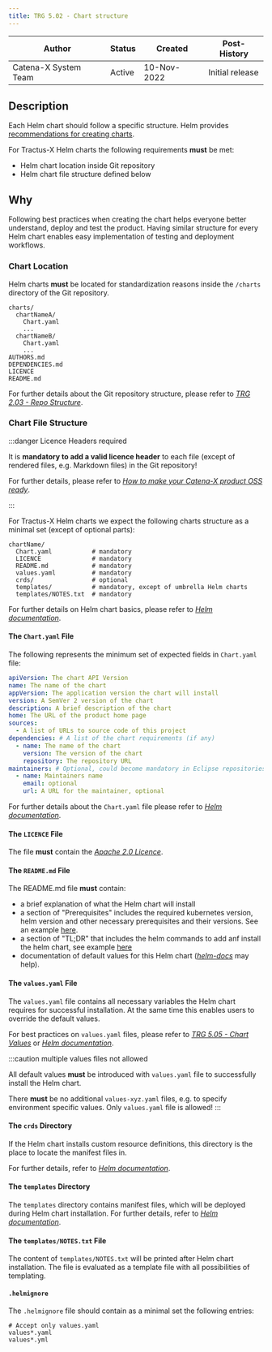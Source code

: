 ```yaml
---
title: TRG 5.02 - Chart structure
---
```


| Author               | Status | Created     | Post-History    |
|----------------------|--------|-------------|-----------------|
| Catena-X System Team | Active | 10-Nov-2022 | Initial release |

## Description

Each Helm chart should follow a specific structure. Helm
provides [recommendations for creating charts](https://helm.sh/docs/chart_template_guide/getting_started/).

For Tractus-X Helm charts the following requirements **must** be met:

- Helm chart location inside Git repository
- Helm chart file structure defined below

## Why

Following best practices when creating the chart helps everyone better understand, deploy and test the product. Having
similar structure for every Helm chart enables easy implementation of testing and deployment workflows.



### Chart Location

Helm charts **must** be located for standardization reasons inside the `/charts` directory of the Git repository.

```text
charts/
  chartNameA/
    Chart.yaml
    ...
  chartNameB/
    Chart.yaml
    ...
AUTHORS.md
DEPENDENCIES.md
LICENCE
README.md
```

For further details about the Git repository structure, please refer to [_TRG 2.03 - Repo
Structure_](../trg-2/trg-2-3.md).

### Chart File Structure

:::danger Licence Headers required

It is **mandatory to add a valid licence header** to each file (except of rendered files, e.g. Markdown files) in the
Git repository!

For further details, please refer to [_How to make your Catena-X product OSS
ready_](https://github.com/catenax-ng/foss-example#how-to-make-your-catenax-product-oss-ready).

:::

For Tractus-X Helm charts we expect the following charts structure as a minimal set (except of optional parts):

```text
chartName/
  Chart.yaml           # mandatory
  LICENCE              # mandatory
  README.md            # mandatory
  values.yaml          # mandatory
  crds/                # optional
  templates/           # mandatory, except of umbrella Helm charts
  templates/NOTES.txt  # mandatory
```

For further details on Helm chart basics, please refer to [_Helm documentation_](https://helm.sh/docs/topics/charts/).

#### The `Chart.yaml` File

The following represents the minimum set of expected fields in `Chart.yaml` file:

```yaml
apiVersion: The chart API Version
name: The name of the chart
appVersion: The application version the chart will install
version: A SemVer 2 version of the chart
description: A brief description of the chart
home: The URL of the product home page
sources:
  - A list of URLs to source code of this project
dependencies: # A list of the chart requirements (if any)
  - name: The name of the chart
    version: The version of the chart
    repository: The repository URL
maintainers: # Optional, could become mandatory in Eclipse repositories
  - name: Maintainers name
    email: optional
    url: A URL for the maintainer, optional
```

For further details about the `Chart.yaml` file please refer to [_Helm
documentation_](https://helm.sh/docs/topics/charts/#the-chartyaml-file).

#### The `LICENCE` File

The file **must** contain the [_Apache 2.0 Licence_](https://github.com/catenax-ng/foss-example/blob/main/general/LICENSE).

#### The `README.md` File

The README.md file **must** contain:

- a brief explanation of what the Helm chart will install
- a section of "Prerequisites" includes the required kubernetes version, helm version and other necessary prerequisites and their versions. See an example [here](https://github.com/bitnami/charts/tree/main/bitnami/postgresql#prerequisites).
- a section of "TL;DR" that includes the helm commands to add anf install the helm chart, see example [here](https://github.com/bitnami/charts/tree/main/bitnami/postgresql#tldr)
- documentation of default values for this Helm chart ([_helm-docs_](https://github.com/norwoodj/helm-docs#helm-docs)
  may help).

#### The `values.yaml` File

The `values.yaml` file contains all necessary variables the Helm chart requires for successful installation. At the same
time this enables users to override the default values.

For best practices on `values.yaml` files, please refer to [_TRG 5.05 - Chart Values_](trg-5-5.md) or [_Helm
documentation_](https://helm.sh/docs/chart_template_guide/values_files/).

:::caution multiple values files not allowed

All default values **must** be introduced with `values.yaml` file to successfully install the Helm chart.

There **must** be no additional `values-xyz.yaml` files, e.g. to specify environment specific values. Only `values.yaml` file
is allowed!
:::

#### The `crds` Directory

If the Helm chart installs custom resource definitions, this directory is the place to locate the manifest files in.

For further details, refer to [_Helm
documentation_](https://helm.sh/docs/topics/charts/#custom-resource-definitions-crds).

#### The `templates` Directory

The `templates` directory contains manifest files, which will be deployed during Helm chart installation. For further
details, refer to [_Helm documentation_](https://helm.sh/docs/topics/charts/#template-files).

#### The `templates/NOTES.txt` File

The content of `templates/NOTES.txt` will be printed after Helm chart installation. The file is evaluated as a template
file with all possibilities of templating.

#### `.helmignore`

The `.helmignore` file should contain as a minimal set the following entries:

```gitignore
# Accept only values.yaml
values*.yaml
values*.yml
```
